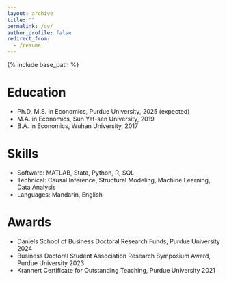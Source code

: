 ```yaml
---
layout: archive
title: ""
permalink: /cv/
author_profile: false
redirect_from:
  - /resume
---
```


{% include base_path %}
<!-- * [CV](http://academicpages.github.io/files/slides1.pdf)
* [Resume](http://academicpages.github.io/files/slides1.pdf) -->

Education
======
* Ph.D, M.S. in Economics, Purdue University, 2025 (expected)
* M.A. in Economics, Sun Yat-sen University, 2019
* B.A. in Economics, Wuhan University, 2017

<!-- Work experience
======
* Spring 2024: Academic Pages Collaborator
  * Github University
  * Duties includes: Updates and improvements to template
  * Supervisor: The Users

* Fall 2015: Research Assistant
  * Github University
  * Duties included: Merging pull requests
  * Supervisor: Professor Hub

* Summer 2015: Research Assistant
  * Github University
  * Duties included: Tagging issues
  * Supervisor: Professor Git -->

Skills
======
* Software: MATLAB, Stata, Python, R, SQL
* Technical: Causal Inference, Structural Modeling, Machine Learning, Data
Analysis 
* Languages: Mandarin, English


Awards
======
* Daniels School of Business Doctoral Research Funds, Purdue University 2024
* Business Doctoral Student Association Research Symposium Award, Purdue University 2023
* Krannert Certificate for Outstanding Teaching, Purdue University 2021


<!-- * Skill 2
  * Sub-skill 2.1
  * Sub-skill 2.2
  * Sub-skill 2.3 -->
<!-- * Skill 3 -->

<!-- Certificates
======
Machine learning -->

<!-- Publications
======
  <ul>{% for post in site.publications reversed %}
    {% include archive-single-cv.html %}
  {% endfor %}</ul>
  
Talks
======
  <ul>{% for post in site.talks reversed %}
    {% include archive-single-talk-cv.html  %}
  {% endfor %}</ul>
  
Teaching
======
  <ul>{% for post in site.teaching reversed %}
    {% include archive-single-cv.html %}
  {% endfor %}</ul>
  
Service and leadership
======
* Currently signed in to 43 different slack teams -->
